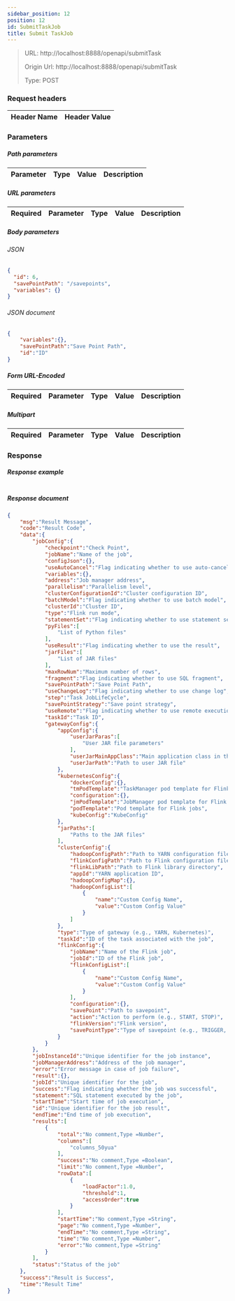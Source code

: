 ```yaml
---
sidebar_position: 12
position: 12
id: SubmitTaskJob
title: Submit TaskJob
---
```


> URL: http://localhost:8888/openapi/submitTask
>
> Origin Url: http://localhost:8888/openapi/submitTask
>
> Type: POST

### Request headers

| Header Name | Header Value |
|-------------|--------------|

### Parameters

##### Path parameters

| Parameter | Type | Value | Description |
|-----------|------|-------|-------------|

##### URL parameters

| Required | Parameter | Type | Value | Description |
|----------|-----------|------|-------|-------------|

##### Body parameters

###### JSON

```json lines showLineNumbers
{
  "id": 6,
  "savePointPath": "/savepoints",
  "variables": {}
}
```

###### JSON document

```json lines showLineNumbers
{
	"variables":{},
	"savePointPath":"Save Point Path",
	"id":"ID"
}
```

##### Form URL-Encoded

| Required | Parameter | Type | Value | Description |
|----------|-----------|------|-------|-------------|

##### Multipart

| Required | Parameter | Type | Value | Description |
|----------|-----------|------|-------|-------------|

### Response

##### Response example

```json lines showLineNumbers

```

##### Response document

```json lines showLineNumbers
{
	"msg":"Result Message",
	"code":"Result Code",
	"data":{
		"jobConfig":{
			"checkpoint":"Check Point",
			"jobName":"Name of the job",
			"configJson":{},
			"useAutoCancel":"Flag indicating whether to use auto-cancel",
			"variables":{},
			"address":"Job manager address",
			"parallelism":"Parallelism level",
			"clusterConfigurationId":"Cluster configuration ID",
			"batchModel":"Flag indicating whether to use batch model",
			"clusterId":"Cluster ID",
			"type":"Flink run mode",
			"statementSet":"Flag indicating whether to use statement set",
			"pyFiles":[
				"List of Python files"
			],
			"useResult":"Flag indicating whether to use the result",
			"jarFiles":[
				"List of JAR files"
			],
			"maxRowNum":"Maximum number of rows",
			"fragment":"Flag indicating whether to use SQL fragment",
			"savePointPath":"Save Point Path",
			"useChangeLog":"Flag indicating whether to use change log",
			"step":"Task JobLifeCycle",
			"savePointStrategy":"Save point strategy",
			"useRemote":"Flag indicating whether to use remote execution",
			"taskId":"Task ID",
			"gatewayConfig":{
				"appConfig":{
					"userJarParas":[
						"User JAR file parameters"
					],
					"userJarMainAppClass":"Main application class in the JAR file",
					"userJarPath":"Path to user JAR file"
				},
				"kubernetesConfig":{
					"dockerConfig":{},
					"tmPodTemplate":"TaskManager pod template for Flink jobs",
					"configuration":{},
					"jmPodTemplate":"JobManager pod template for Flink jobs",
					"podTemplate":"Pod template for Flink jobs",
					"kubeConfig":"KubeConfig"
				},
				"jarPaths":[
					"Paths to the JAR files"
				],
				"clusterConfig":{
					"hadoopConfigPath":"Path to YARN configuration file",
					"flinkConfigPath":"Path to Flink configuration file",
					"flinkLibPath":"Path to Flink library directory",
					"appId":"YARN application ID",
					"hadoopConfigMap":{},
					"hadoopConfigList":[
						{
							"name":"Custom Config Name",
							"value":"Custom Config Value"
						}
					]
				},
				"type":"Type of gateway (e.g., YARN, Kubernetes)",
				"taskId":"ID of the task associated with the job",
				"flinkConfig":{
					"jobName":"Name of the Flink job",
					"jobId":"ID of the Flink job",
					"flinkConfigList":[
						{
							"name":"Custom Config Name",
							"value":"Custom Config Value"
						}
					],
					"configuration":{},
					"savePoint":"Path to savepoint",
					"action":"Action to perform (e.g., START, STOP)",
					"flinkVersion":"Flink version",
					"savePointType":"Type of savepoint (e.g., TRIGGER, CANCEL)"
				}
			}
		},
		"jobInstanceId":"Unique identifier for the job instance",
		"jobManagerAddress":"Address of the job manager",
		"error":"Error message in case of job failure",
		"result":{},
		"jobId":"Unique identifier for the job",
		"success":"Flag indicating whether the job was successful",
		"statement":"SQL statement executed by the job",
		"startTime":"Start time of job execution",
		"id":"Unique identifier for the job result",
		"endTime":"End time of job execution",
		"results":[
			{
				"total":"No comment,Type =Number",
				"columns":[
					"columns_50yua"
				],
				"success":"No comment,Type =Boolean",
				"limit":"No comment,Type =Number",
				"rowData":[
					{
						"loadFactor":1.0,
						"threshold":1,
						"accessOrder":true
					}
				],
				"startTime":"No comment,Type =String",
				"page":"No comment,Type =Number",
				"endTime":"No comment,Type =String",
				"time":"No comment,Type =Number",
				"error":"No comment,Type =String"
			}
		],
		"status":"Status of the job"
	},
	"success":"Result is Success",
	"time":"Result Time"
}
```


